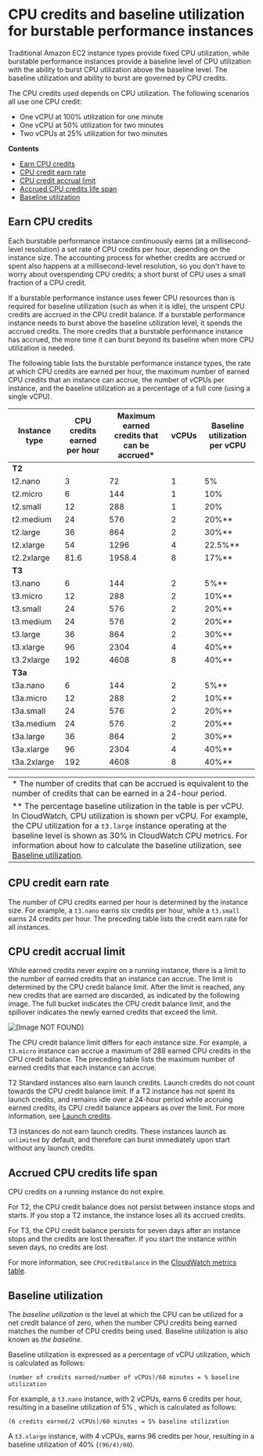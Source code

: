 # CPU credits and baseline utilization for burstable performance instances<a name="burstable-credits-baseline-concepts"></a>

Traditional Amazon EC2 instance types provide fixed CPU utilization, while burstable performance instances provide a baseline level of CPU utilization with the ability to burst CPU utilization above the baseline level\. The baseline utilization and ability to burst are governed by CPU credits\.

The CPU credits used depends on CPU utilization\. The following scenarios all use one CPU credit:
+ One vCPU at 100% utilization for one minute
+ One vCPU at 50% utilization for two minutes
+ Two vCPUs at 25% utilization for two minutes

**Contents**
+ [Earn CPU credits](#earning-CPU-credits)
+ [CPU credit earn rate](#CPU-credit-earn-rate)
+ [CPU credit accrual limit](#CPU-credit-accrual-limit)
+ [Accrued CPU credits life span](#accrued-CPU-credits-life-span)
+ [Baseline utilization](#baseline_performance)

## Earn CPU credits<a name="earning-CPU-credits"></a>

Each burstable performance instance continuously earns \(at a millisecond\-level resolution\) a set rate of CPU credits per hour, depending on the instance size\. The accounting process for whether credits are accrued or spent also happens at a millisecond\-level resolution, so you don't have to worry about overspending CPU credits; a short burst of CPU uses a small fraction of a CPU credit\.

If a burstable performance instance uses fewer CPU resources than is required for baseline utilization \(such as when it is idle\), the unspent CPU credits are accrued in the CPU credit balance\. If a burstable performance instance needs to burst above the baseline utilization level, it spends the accrued credits\. The more credits that a burstable performance instance has accrued, the more time it can burst beyond its baseline when more CPU utilization is needed\.

The following table lists the burstable performance instance types, the rate at which CPU credits are earned per hour, the maximum number of earned CPU credits that an instance can accrue, the number of vCPUs per instance, and the baseline utilization as a percentage of a full core \(using a single vCPU\)\.


|  Instance type  |  CPU credits earned per hour  |  Maximum earned credits that can be accrued\*  |  vCPUs  |  Baseline utilization per vCPU  | 
| --- | --- | --- | --- | --- | 
|  **T2**  |    |    |    |    | 
| t2\.nano |  3  |  72  |  1  |  5%  | 
| t2\.micro |  6  |  144  |  1  |  10%  | 
| t2\.small |  12  |  288  |  1  |  20%  | 
| t2\.medium |  24  |  576  |  2  |  20%\*\*  | 
| t2\.large |  36  |  864  |  2  |  30%\*\*  | 
| t2\.xlarge |  54  |  1296  |  4  |  22\.5%\*\*  | 
| t2\.2xlarge |  81\.6  |  1958\.4  |  8  |  17%\*\*  | 
|  **T3**  |    |    |    |    | 
| t3\.nano |  6  |  144  |  2  |  5%\*\*  | 
| t3\.micro |  12  |  288  |  2  |  10%\*\*  | 
| t3\.small |  24  |  576  |  2  |  20%\*\*  | 
| t3\.medium |  24  |  576  |  2  |  20%\*\*  | 
| t3\.large |  36  |  864  |  2  |  30%\*\*  | 
| t3\.xlarge |  96  |  2304  |  4  |  40%\*\*  | 
| t3\.2xlarge |  192  |  4608  |  8  |  40%\*\*  | 
|  **T3a**  |    |    |    |    | 
| t3a\.nano |  6  |  144  |  2  |  5%\*\*  | 
| t3a\.micro |  12  |  288  |  2  |  10%\*\*  | 
| t3a\.small |  24  |  576  |  2  |  20%\*\*  | 
| t3a\.medium |  24  |  576  |  2  |  20%\*\*  | 
| t3a\.large |  36  |  864  |  2  |  30%\*\*  | 
| t3a\.xlarge |  96  |  2304  |  4  |  40%\*\*  | 
| t3a\.2xlarge |  192  |  4608  |  8  |  40%\*\*  | 


|  | 
| --- |
|  \* The number of credits that can be accrued is equivalent to the number of credits that can be earned in a 24\-hour period\.  | 
|  \*\* The percentage baseline utilization in the table is per vCPU\. In CloudWatch, CPU utilization is shown per vCPU\. For example, the CPU utilization for a `t3.large` instance operating at the baseline level is shown as 30% in CloudWatch CPU metrics\. For information about how to calculate the baseline utilization, see [Baseline utilization](#baseline_performance)\.  | 

## CPU credit earn rate<a name="CPU-credit-earn-rate"></a>

The number of CPU credits earned per hour is determined by the instance size\. For example, a `t3.nano` earns six credits per hour, while a `t3.small` earns 24 credits per hour\. The preceding table lists the credit earn rate for all instances\.

## CPU credit accrual limit<a name="CPU-credit-accrual-limit"></a>

While earned credits never expire on a running instance, there is a limit to the number of earned credits that an instance can accrue\. The limit is determined by the CPU credit balance limit\. After the limit is reached, any new credits that are earned are discarded, as indicated by the following image\. The full bucket indicates the CPU credit balance limit, and the spillover indicates the newly earned credits that exceed the limit\.

![\[Image NOT FOUND\]](http://docs.aws.amazon.com/AWSEC2/latest/WindowsGuide/images/t2-t3-bucket.png)

The CPU credit balance limit differs for each instance size\. For example, a `t3.micro` instance can accrue a maximum of 288 earned CPU credits in the CPU credit balance\. The preceding table lists the maximum number of earned credits that each instance can accrue\.

T2 Standard instances also earn launch credits\. Launch credits do not count towards the CPU credit balance limit\. If a T2 instance has not spent its launch credits, and remains idle over a 24\-hour period while accruing earned credits, its CPU credit balance appears as over the limit\. For more information, see [Launch credits](burstable-performance-instances-standard-mode-concepts.md#launch-credits)\. 

T3 instances do not earn launch credits\. These instances launch as `unlimited` by default, and therefore can burst immediately upon start without any launch credits\.

## Accrued CPU credits life span<a name="accrued-CPU-credits-life-span"></a>

CPU credits on a running instance do not expire\.

For T2, the CPU credit balance does not persist between instance stops and starts\. If you stop a T2 instance, the instance loses all its accrued credits\.

For T3, the CPU credit balance persists for seven days after an instance stops and the credits are lost thereafter\. If you start the instance within seven days, no credits are lost\.

For more information, see `CPUCreditBalance` in the [CloudWatch metrics table](burstable-performance-instances-monitoring-cpu-credits.md#burstable-performance-instances-CW-metrics-table)\.

## Baseline utilization<a name="baseline_performance"></a>

The *baseline utilization* is the level at which the CPU can be utilized for a net credit balance of zero, when the number CPU credits being earned matches the number of CPU credits being used\. Baseline utilization is also known as *the baseline*\.

Baseline utilization is expressed as a percentage of vCPU utilization, which is calculated as follows:

`(number of credits earned/number of vCPUs)/60 minutes = % baseline utilization`

For example, a `t3.nano` instance, with 2 vCPUs, earns 6 credits per hour, resulting in a baseline utilization of 5% , which is calculated as follows:

`(6 credits earned/2 vCPUs)/60 minutes = 5% baseline utilization`

A `t3.xlarge` instance, with 4 vCPUs, earns 96 credits per hour, resulting in a baseline utilization of 40% \(`(96/4)/60`\)\.